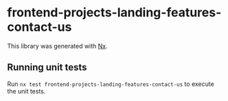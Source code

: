 # frontend-projects-landing-features-contact-us

This library was generated with [Nx](https://nx.dev).

## Running unit tests

Run `nx test frontend-projects-landing-features-contact-us` to execute the unit tests.
